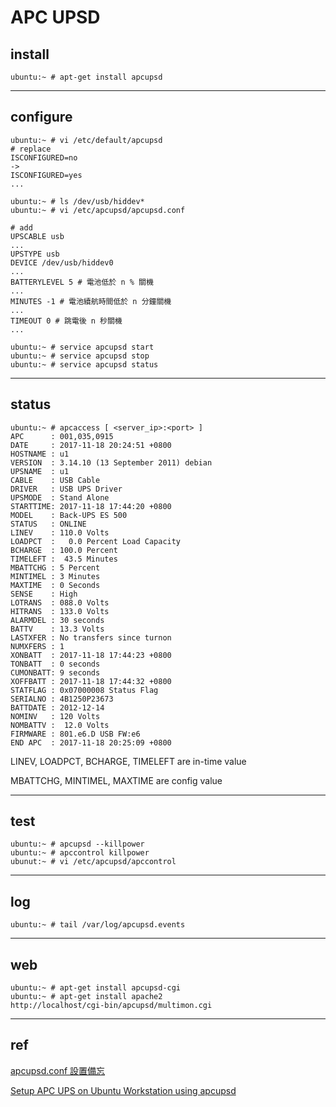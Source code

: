 # APC UPSD

## install

```
ubuntu:~ # apt-get install apcupsd
```


----

## configure

```
ubuntu:~ # vi /etc/default/apcupsd
# replace
ISCONFIGURED=no
->
ISCONFIGURED=yes
...

ubuntu:~ # ls /dev/usb/hiddev*
ubuntu:~ # vi /etc/apcupsd/apcupsd.conf

# add
UPSCABLE usb
...
UPSTYPE usb
DEVICE /dev/usb/hiddev0
...
BATTERYLEVEL 5 # 電池低於 n % 關機
...
MINUTES -1 # 電池續航時間低於 n 分鐘關機
...
TIMEOUT 0 # 跳電後 n 秒關機
...

ubuntu:~ # service apcupsd start
ubuntu:~ # service apcupsd stop
ubuntu:~ # service apcupsd status
```


----

## status

```
ubuntu:~ # apcaccess [ <server_ip>:<port> ]
APC      : 001,035,0915
DATE     : 2017-11-18 20:24:51 +0800  
HOSTNAME : u1
VERSION  : 3.14.10 (13 September 2011) debian
UPSNAME  : u1
CABLE    : USB Cable
DRIVER   : USB UPS Driver
UPSMODE  : Stand Alone
STARTTIME: 2017-11-18 17:44:20 +0800  
MODEL    : Back-UPS ES 500 
STATUS   : ONLINE 
LINEV    : 110.0 Volts
LOADPCT  :   0.0 Percent Load Capacity
BCHARGE  : 100.0 Percent
TIMELEFT :  43.5 Minutes
MBATTCHG : 5 Percent
MINTIMEL : 3 Minutes
MAXTIME  : 0 Seconds
SENSE    : High
LOTRANS  : 088.0 Volts
HITRANS  : 133.0 Volts
ALARMDEL : 30 seconds
BATTV    : 13.3 Volts
LASTXFER : No transfers since turnon
NUMXFERS : 1
XONBATT  : 2017-11-18 17:44:23 +0800  
TONBATT  : 0 seconds
CUMONBATT: 9 seconds
XOFFBATT : 2017-11-18 17:44:32 +0800  
STATFLAG : 0x07000008 Status Flag
SERIALNO : 4B1250P23673  
BATTDATE : 2012-12-14
NOMINV   : 120 Volts
NOMBATTV :  12.0 Volts
FIRMWARE : 801.e6.D USB FW:e6
END APC  : 2017-11-18 20:25:09 +0800  
```
LINEV, LOADPCT, BCHARGE, TIMELEFT are in-time value

MBATTCHG, MINTIMEL, MAXTIME are config value


----

## test 

```
ubuntu:~ # apcupsd --killpower
ubuntu:~ # apccontrol killpower
ubunut:~ # vi /etc/apcupsd/apccontrol
```


----

## log

```
ubuntu:~ # tail /var/log/apcupsd.events
```


----

## web

```
ubuntu:~ # apt-get install apcupsd-cgi
ubuntu:~ # apt-get install apache2
http://localhost/cgi-bin/apcupsd/multimon.cgi
```

----

## ref

[apcupsd.conf 設置備忘](http://jamyy.us.to/blog/2015/05/7457.html)

[Setup APC UPS on Ubuntu Workstation using apcupsd](http://www.pontikis.net/blog/apc-ups-on-ubuntu-workstation)